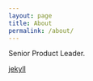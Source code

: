 ```yaml
---
layout: page
title: About
permalink: /about/
---
```


Senior Product Leader.

[jekyll](https://github.com/jekyll/jekyll)


[jekyll-organization]: https://github.com/jekyll
